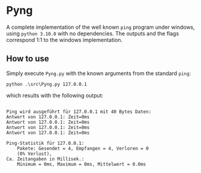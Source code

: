 # Pyng
A complete implementation of the well known `ping` program under windows, using `python 3.10.0` with no dependencies.
The outputs and the flags correspond 1:1 to the windows implementation.

## How to use
Simply execute `Pyng.py` with the known arguments from the standard `ping`:

`python .\src\Pyng.py 127.0.0.1`

which results with the following output:
```

Ping wird ausgeführt für 127.0.0.1 mit 40 Bytes Daten:
Antwort von 127.0.0.1: Zeit=0ms
Antwort von 127.0.0.1: Zeit=0ms
Antwort von 127.0.0.1: Zeit=0ms
Antwort von 127.0.0.1: Zeit=0ms

Ping-Statistik für 127.0.0.1:
    Pakete: Gesendet = 4, Empfangen = 4, Verloren = 0
    (0% Verlust),
Ca. Zeitangaben in Millisek.:
    Minimum = 0ms, Maximum = 0ms, Mittelwert = 0.0ms 

```